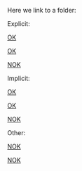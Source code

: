 Here we link to a folder:

Explicit:

[OK](./folder/readme.markdown#this)

[OK](./folder/readme.markdown#that)

[NOK](./folder/readme.markdown#missing)

Implicit:

[OK](./folder#this)

[OK](./folder#that)

[NOK](./folder#missing)

Other:

[NOK](./missing#missing)

[NOK](./folder-without-readme#missing)
